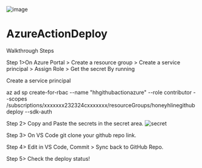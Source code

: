 
![image](https://github.com/user-attachments/assets/05dd95b5-d69b-4270-a9b6-760d35c60073)


# AzureActionDeploy
Walkthrough Steps

Step 1>On Azure Portal > Create a resource group > Create a service principal > Assign Role > Get the secret
By running 

Create a service principal

az ad sp create-for-rbac --name "hhgithubactionazure" --role contributor --scopes /subscriptions/xxxxxxx232324cxxxxxxx/resourceGroups/honeyhlinegithubdeploy --sdk-auth

Step 2> Copy and Paste the secrets in the secret area.
![secret](https://github.com/user-attachments/assets/9bbf1a7a-27c8-4c43-a754-afa5d5b7b355)

Step 3> On VS Code git clone your github repo link.

Step 4> Edit in VS Code, Commit > Sync back to GitHub Repo.

Step 5> Check the deploy status!
